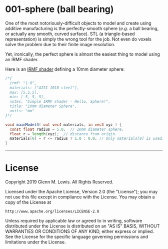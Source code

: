 # 001-sphere (ball bearing)

One of the most notoriously-difficult objects to model and create using additive manufacturing 
is the perfectly-smooth sphere (*e.g.* a ball bearing, or actually any smooth, curved surface).
STL (a triangle-based representation) is simply the wrong tool for the job.
Not even do voxels solve the problem due to their finite image resolution.

Yet, ironically, the perfect sphere is almost the easiest thing to model using an IRMF shader.

Here is an [IRMF shader](sphere.irmf) defining a 10mm diameter sphere:

```glsl
/*{
  irmf: "1.0",
  materials: ["AISI 1018 steel"],
  max: [5,5,5],
  min: [-5,-5,-5],
  notes: "Simple IRMF shader - Hello, Sphere!",
  title: "10mm diameter Sphere",
  units: "mm"
}*/

void mainModel4( out vec4 materials, in vec3 xyz ) {
  const float radius = 5.0;  // 10mm diameter sphere.
  float r = length(xyz);  // distance from origin.
  materials[0] = r <= radius ? 1.0 : 0.0; // Only materials[0] is used; the others are ignored.
}
```

----------------------------------------------------------------------

# License

Copyright 2019 Glenn M. Lewis. All Rights Reserved.

Licensed under the Apache License, Version 2.0 (the "License");
you may not use this file except in compliance with the License.
You may obtain a copy of the License at

    http://www.apache.org/licenses/LICENSE-2.0

Unless required by applicable law or agreed to in writing, software
distributed under the License is distributed on an "AS IS" BASIS,
WITHOUT WARRANTIES OR CONDITIONS OF ANY KIND, either express or implied.
See the License for the specific language governing permissions and
limitations under the License.
